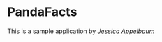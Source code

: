 # PandaFacts

This is a sample application by [*Jessica Appelbaum*](http://www.jessicaappelbaum.com/)
